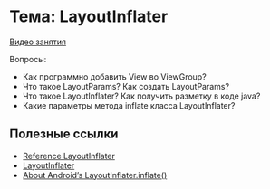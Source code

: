 # Тема: LayoutInflater

[Видео занятия](https://youtu.be/lNztByieMMA)

Вопросы:

* Как программно добавить View во ViewGroup?
* Что такое LayoutParams? Как создать LayoutParams?
* Что такое LayoutInflater? Как получить разметку в коде java?
* Какие параметры метода inflate класса LayoutInflater?


## Полезные ссылки

* [Reference LayoutInflater](https://developer.android.com/reference/android/view/LayoutInflater)
* [LayoutInflater](http://developer.alexanderklimov.ru/android/theory/layoutinflater.php)
* [About Android’s LayoutInflater.inflate()](https://medium.com/@pranitsawant01/about-androids-layoutinflater-inflate-5188a247c8fc)


